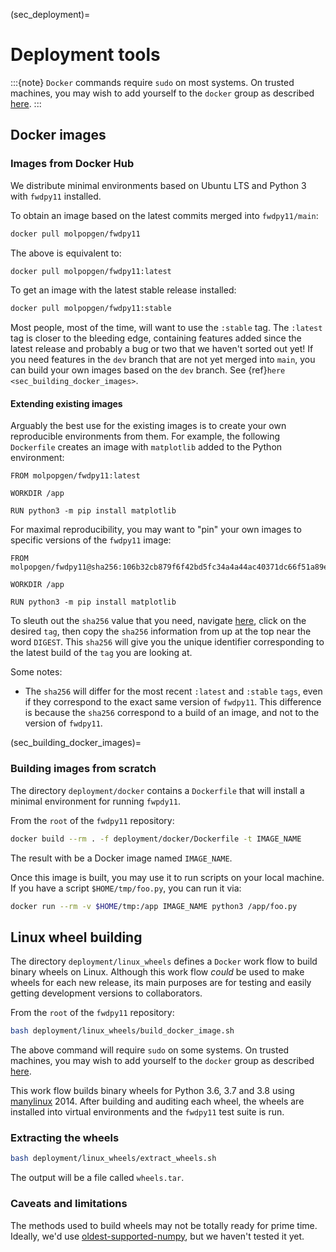 (sec_deployment)=

# Deployment tools

:::{note}
`Docker` commands require `sudo` on most systems.
On trusted machines, you may wish to add yourself to the `docker` group as described [here](https://docs.docker.com/engine/install/linux-postinstall/).
:::

## Docker images

### Images from Docker Hub

We distribute minimal environments based on Ubuntu LTS and Python 3 with `fwdpy11` installed.

To obtain an image based on the latest commits merged into `fwdpy11/main`:

```sh
docker pull molpopgen/fwdpy11
```

The above is equivalent to:

```sh
docker pull molpopgen/fwdpy11:latest
```

To get an image with the latest stable release installed:

```sh
docker pull molpopgen/fwdpy11:stable
```

Most people, most of the time, will want to use the `:stable` tag.
The `:latest` tag is closer to the bleeding edge, containing features added since the latest release and probably a bug or two that we haven't sorted out yet!
If you need features in the `dev` branch that are not yet merged into `main`, you can build your own images based on the `dev` branch.
See {ref}`here <sec_building_docker_images>`.

#### Extending existing images

Arguably the best use for the existing images is to create your own reproducible environments from them.
For example, the following `Dockerfile` creates an image with `matplotlib` added to the Python environment:

```
FROM molpopgen/fwdpy11:latest

WORKDIR /app

RUN python3 -m pip install matplotlib
```

For maximal reproducibility, you may want to "pin" your own images to specific versions of the `fwdpy11` image:


```
FROM molpopgen/fwdpy11@sha256:106b32cb879f6f42bd5fc34a4a44ac40371dc66f51a89ee04dbf33b906dbcf69

WORKDIR /app

RUN python3 -m pip install matplotlib
```
    
To sleuth out the `sha256` value that you need, navigate [here](https://hub.docker.com/r/molpopgen/fwdpy11/tags), click on the desired `tag`, then copy the `sha256` information from up at the top near the word `DIGEST`.
This `sha256` will give you the unique identifier corresponding to the latest build of the `tag` you are looking at.

Some notes:

* The `sha256` will differ for the most recent `:latest` and `:stable` `tags`, even if they correspond to the exact same version of `fwdpy11`.
  This difference is because the `sha256` correspond to a build of an image, and not to the version of `fwdpy11`.

(sec_building_docker_images)=

### Building images from scratch

The directory `deployment/docker` contains a `Dockerfile` that will install a minimal environment for running `fwpdy11`.

From the `root` of the `fwdpy11` repository:

```sh
docker build --rm . -f deployment/docker/Dockerfile -t IMAGE_NAME
```

The result with be a Docker image named `IMAGE_NAME`.

Once this image is built, you may use it to run scripts on your local machine.
If you have a script `$HOME/tmp/foo.py`, you can run it via:

```sh
docker run --rm -v $HOME/tmp:/app IMAGE_NAME python3 /app/foo.py
```

## Linux wheel building

The directory `deployment/linux_wheels` defines a `Docker` work flow to build binary wheels on Linux.
Although this work flow *could* be used to make wheels for each new release, its main purposes are for testing and easily getting development versions to collaborators.

From the `root` of the `fwdpy11` repository:

```sh
bash deployment/linux_wheels/build_docker_image.sh
```

The above command will require `sudo` on some systems.
On trusted machines, you may wish to add yourself to the `docker` group as described [here](https://docs.docker.com/engine/install/linux-postinstall/).

This work flow builds binary wheels for Python 3.6, 3.7 and 3.8 using [manylinux](https://github.com/pypa/manylinux) 2014.
After building and auditing each wheel, the wheels are installed into virtual environments and the `fwdpy11` test suite is run.

### Extracting the wheels

```sh
bash deployment/linux_wheels/extract_wheels.sh
```

The output will be a file called `wheels.tar`.

### Caveats and limitations

The methods used to build wheels may not be totally ready for prime time.
Ideally, we'd use [oldest-supported-numpy](https://pypi.org/project/oldest-supported-numpy/), but we haven't tested it yet.


